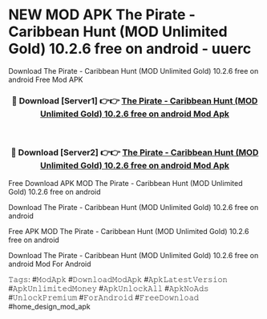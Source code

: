 # NEW MOD APK The Pirate - Caribbean Hunt (MOD Unlimited Gold) 10.2.6 free on android - uuerc
Download The Pirate - Caribbean Hunt (MOD Unlimited Gold) 10.2.6 free on android Free Mod APK

<div align="center">
<h3>🔴 Download [Server1] 👉👉 <a href="https://apk-comot.site?title=The_Pirate_-_Caribbean_Hunt_(MOD_Unlimited_Gold)_10.2.6_free_on_android">The Pirate - Caribbean Hunt (MOD Unlimited Gold) 10.2.6 free on android Mod Apk</a></h3><br>

<h3>🔴 Download [Server2] 👉👉 <a href="https://apk-comot.site?title=The_Pirate_-_Caribbean_Hunt_(MOD_Unlimited_Gold)_10.2.6_free_on_android">The Pirate - Caribbean Hunt (MOD Unlimited Gold) 10.2.6 free on android Mod Apk</a></h3>
</div>


Free Download APK MOD The Pirate - Caribbean Hunt (MOD Unlimited Gold) 10.2.6 free on android

Download The Pirate - Caribbean Hunt (MOD Unlimited Gold) 10.2.6 free on android 

Free APK MOD The Pirate - Caribbean Hunt (MOD Unlimited Gold) 10.2.6 free on android 

Download The Pirate - Caribbean Hunt (MOD Unlimited Gold) 10.2.6 free on android Mod For Android

𝚃𝚊𝚐𝚜: #𝙼𝚘𝚍𝙰𝚙𝚔 #𝙳𝚘𝚠𝚗𝚕𝚘𝚊𝚍𝙼𝚘𝚍𝙰𝚙𝚔 #𝙰𝚙𝚔𝙻𝚊𝚝𝚎𝚜𝚝𝚅𝚎𝚛𝚜𝚒𝚘𝚗 #𝙰𝚙𝚔𝚄𝚗𝚕𝚒𝚖𝚒𝚝𝚎𝚍𝙼𝚘𝚗𝚎𝚢 #𝙰𝚙𝚔𝚄𝚗𝚕𝚘𝚌𝚔𝙰𝚕𝚕 #𝙰𝚙𝚔𝙽𝚘𝙰𝚍𝚜 #𝚄𝚗𝚕𝚘𝚌𝚔𝙿𝚛𝚎𝚖𝚒𝚞𝚖 #𝙵𝚘𝚛𝙰𝚗𝚍𝚛𝚘𝚒𝚍 #𝙵𝚛𝚎𝚎𝙳𝚘𝚠𝚗𝚕𝚘𝚊𝚍 #home_design_mod_apk